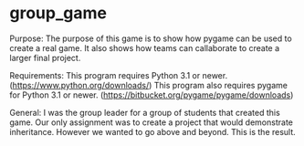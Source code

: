# group_game

Purpose: The purpose of this game is to show how pygame can be used to create a real game. 
          It also shows how teams can callaborate to create a larger final project.

Requirements: This program requires Python 3.1 or newer. (https://www.python.org/downloads/)
              This program also requires pygame for Python 3.1 or newer. (https://bitbucket.org/pygame/pygame/downloads)

General: I was the group leader for a group of students that created this game. 
        Our only assignment was to create a project that would demonstrate inheritance. 
        However we wanted to go above and beyond. This is the result.
